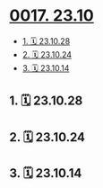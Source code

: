 # [0017. 23.10](https://github.com/Tdahuyou/TNotes.footprints/tree/main/notes/0017.%2023.10)

<!-- region:toc -->

- [1. 🗓 23.10.28](#1--231028)
- [2. 🗓 23.10.24](#2--231024)
- [3. 🗓 23.10.14](#3--231014)

<!-- endregion:toc -->

## 1. 🗓 23.10.28

<Footprints :times="[2023, 10, 28, 23, 46]">
  <template #text-area>
    <p>内容刚开始，发现了一些不合理的细节，感觉有些不妙，这可是悬疑片呀！</p>
    <p>好在不影响整体的故事逻辑，感觉所有的精华都浓缩在惠英红处镜的片段里了！</p>
  </template>
  <template #image-list="{ openModal }">
    <img src="https://cdn.jsdelivr.net/gh/Tdahuyou/imgs@main/2025-01-13-00-01-42.png" @click="openModal(0)"/>
  </template>
</Footprints>

## 2. 🗓 23.10.24

<Footprints :times="[2023, 10, 24, 6, 39]">
  <template #text-area>
    <p>五点半被猫舔醒</p>
    <p>那长长的胡须在眉间游走感觉</p>
    <p>...</p>
    <p>起床</p>
    <p>洗把脸</p>
    <p>打开电脑</p>
    <p>输入关键字</p>
    <p>猫为什么舔你</p>
    <p>...</p>
    <p>转眼便是一小时</p>
    <p>刷了些文章➕视频</p>
    <p>哦吼！问题不大，继续睡觉</p>
    <p>合上电脑时才发现个职业病，浏览器一开就是一堆页面。。。</p>
  </template>
  <template #image-list="{ openModal }">
    <img src="https://cdn.jsdelivr.net/gh/Tdahuyou/imgs@main/2025-01-13-00-02-04.png" @click="openModal(0)"/>
    <img src="https://cdn.jsdelivr.net/gh/Tdahuyou/imgs@main/2025-01-13-00-02-10.png" @click="openModal(1)"/>
  </template>
</Footprints>

## 3. 🗓 23.10.14

<Footprints :times="[2023, 10, 14, 10, 20]">
  <template #text-area>
    <p>猫三联最后一针</p>
    <p>打针💉之前</p>
    <p>给你多开个罐头</p>
    <p>加个餐</p>
  </template>
  <template #image-list="{ openModal }">
    <img src="https://cdn.jsdelivr.net/gh/Tdahuyou/imgs@main/2025-01-13-00-02-19.png" @click="openModal(0)"/>
    <img src="https://cdn.jsdelivr.net/gh/Tdahuyou/imgs@main/2025-01-13-00-02-24.png" @click="openModal(1)"/>
  </template>
</Footprints>
